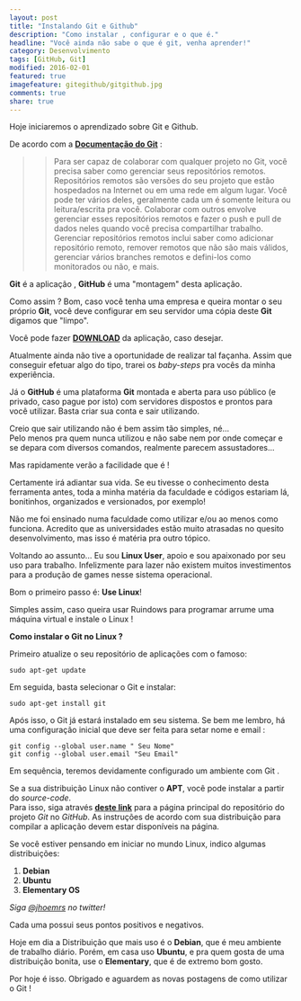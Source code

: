```yaml
---
layout: post
title: "Instalando Git e Github"
description: "Como instalar , configurar e o que é."
headline: "Você ainda não sabe o que é git, venha aprender!"
category: Desenvolvimento
tags: [GitHub, Git]
modified: 2016-02-01
featured: true
imagefeature: gitegithub/gitgithub.jpg
comments: true
share: true
---
```


Hoje iniciaremos o aprendizado sobre Git e Github.

De acordo com a **[Documentação do Git](https://git-scm.com/book/pt-br/v1/Git-Essencial-Trabalhando-com-Remotos)** :

> >Para ser capaz de colaborar com qualquer projeto no Git, você precisa saber como gerenciar seus repositórios remotos. Repositórios remotos são versões do seu projeto que estão hospedados na Internet ou em uma rede em algum lugar. Você pode ter vários deles, geralmente cada um é somente leitura ou leitura/escrita pra você. Colaborar com outros envolve gerenciar esses repositórios remotos e fazer o push e pull de dados neles quando você precisa compartilhar trabalho. Gerenciar repositórios remotos inclui saber como adicionar repositório remoto, remover remotos que não são mais válidos, gerenciar vários branches remotos e defini-los como monitorados ou não, e mais.

**Git** é a aplicação , **GitHub** é uma "montagem" desta aplicação.

Como assim ?
Bom, caso você tenha uma empresa e queira montar o seu próprio **Git**, você deve configurar em seu servidor uma cópia deste **Git** digamos que "limpo".

Você pode fazer **[DOWNLOAD](https://git-scm.com/downloads)**
 da aplicação, caso desejar.

Atualmente ainda não tive a oportunidade de realizar tal façanha. Assim que conseguir efetuar algo do tipo, trarei os *baby-steps* pra vocês da minha experiência.

Já o **GitHub** é uma plataforma **Git** montada e aberta para uso público (e privado, caso pague por isto) com servidores dispostos e prontos para você utilizar.
Basta criar sua conta e sair utilizando.

Creio que sair utilizando não é bem assim tão simples, né...  
Pelo menos pra quem nunca utilizou e não sabe nem por onde começar e se depara com  diversos comandos, realmente parecem assustadores...  

Mas rapidamente verão a facilidade que é !

Certamente irá adiantar sua vida. Se eu tivesse o conhecimento desta ferramenta antes, toda a minha matéria da faculdade e códigos estariam lá, bonitinhos, organizados e versionados, por exemplo!

Não me foi ensinado numa faculdade como utilizar e/ou ao menos como funciona. Acredito que as universidades estão muito atrasadas no quesito desenvolvimento, mas isso é matéria pra outro tópico.

Voltando ao assunto... Eu sou **Linux User**, apoio e sou apaixonado por seu uso para trabalho. Infelizmente para lazer não existem muitos investimentos para a produção de games nesse sistema operacional.

Bom o primeiro passo é: **Use Linux**!

Simples assim, caso queira usar Ruindows para programar arrume uma máquina virtual e instale o Linux !

**Como instalar o Git no Linux ?**

Primeiro atualize o seu repositório de aplicações com o famoso:


    sudo apt-get update


Em seguida, basta selecionar o Git e instalar:


    sudo apt-get install git


Após isso, o Git já estará instalado em seu sistema. Se bem me lembro, há uma configuração inicial que deve ser feita para setar nome e email :


    git config --global user.name " Seu Nome"
    git config --global user.email "Seu Email"


Em sequência, teremos devidamente configurado um ambiente com Git .


Se a sua distribuição Linux não contiver o **APT**, você pode instalar a partir do *source-code*.  
Para isso, siga através **[deste link](https://github.com/git/git)** para a página principal do repositório do projeto *Git* no *GitHub*. As instruções de acordo com sua distribuição para compilar a aplicação devem estar disponíveis na página.

Se você estiver pensando em iniciar no mundo Linux, indico algumas distribuições:  
1. **Debian**  
2. **Ubuntu**  
3. **Elementary OS**  

*Siga [@jhoemrs](http://www.twitter.com/jhoemrs) no twitter!*

Cada uma possui seus pontos positivos e negativos.


Hoje em dia a Distribuição que mais uso é o **Debian**, que é meu ambiente de trabalho diário.
Porém, em casa uso **Ubuntu**, e pra quem gosta de uma distribuição bonita, use o **Elementary**, que é de extremo bom gosto.

Por hoje é isso. Obrigado e aguardem as novas postagens de como utilizar o Git !
